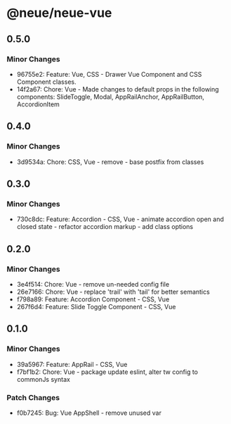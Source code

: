 # @neue/neue-vue

## 0.5.0

### Minor Changes

- 96755e2: Feature: Vue, CSS - Drawer Vue Component and CSS Component classes.
- 14f2a67: Chore: Vue - Made changes to default props in the following components: SlideToggle, Modal, AppRailAnchor, AppRailButton, AccordionItem

## 0.4.0

### Minor Changes

- 3d9534a: Chore: CSS, Vue - remove - base postfix from classes

## 0.3.0

### Minor Changes

- 730c8dc: Feature: Accordion - CSS, Vue - animate accordion open and closed state - refactor accordion markup - add class options

## 0.2.0

### Minor Changes

- 3e4f514: Chore: Vue - remove un-needed config file
- 26e7166: Chore: Vue - replace 'trail' with 'tail' for better semantics
- f798a89: Feature: Accordion Component - CSS, Vue
- 267f6d4: Feature: Slide Toggle Component - CSS, Vue

## 0.1.0

### Minor Changes

- 39a5967: Feature: AppRail - CSS, Vue
- f7bf1b2: Chore: Vue - package update eslint, alter tw config to commonJs syntax

### Patch Changes

- f0b7245: Bug: Vue AppShell - remove unused var
